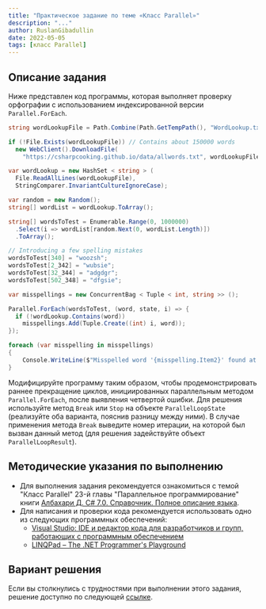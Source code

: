```yaml
---
title: "Практическое задание по теме «Класс Parallel»"
description: "..."
author: RuslanGibadullin
date: 2022-05-05
tags: [класс Parallel]
---
```


## Описание задания

Ниже представлен код программы, которая выполняет проверку орфографии с использованием индексированной версии `Parallel.ForEach`.

```csharp
string wordLookupFile = Path.Combine(Path.GetTempPath(), "WordLookup.txt");

if (!File.Exists(wordLookupFile)) // Contains about 150000 words
  new WebClient().DownloadFile(
    "https://csharpcooking.github.io/data/allwords.txt", wordLookupFile);

var wordLookup = new HashSet < string > (
  File.ReadAllLines(wordLookupFile),
  StringComparer.InvariantCultureIgnoreCase);

var random = new Random();
string[] wordList = wordLookup.ToArray();

string[] wordsToTest = Enumerable.Range(0, 1000000)
  .Select(i => wordList[random.Next(0, wordList.Length)])
  .ToArray();

// Introducing a few spelling mistakes
wordsToTest[340] = "woozsh";
wordsToTest[2_342] = "wubsie";
wordsToTest[32_344] = "adgdgr";
wordsToTest[502_348] = "dfgsie";

var misspellings = new ConcurrentBag < Tuple < int, string >> ();

Parallel.ForEach(wordsToTest, (word, state, i) => {
  if (!wordLookup.Contains(word))
    misspellings.Add(Tuple.Create((int) i, word));
});

foreach (var misspelling in misspellings)
{
    Console.WriteLine($"Misspelled word '{misspelling.Item2}' found at position {misspelling.Item1}");
}
```

Модифицируйте программу таким образом, чтобы продемонстрировать раннее прекращение циклов, инициированных параллельным методом  `Parallel.ForEach`, после выявления четвертой ошибки. Для решения используйте метод `Break` или `Stop` на объекте `ParallelLoopState` (реализуйте оба варианта, пояснив разницу между ними). В случае применения метода `Break` выведите номер итерации, на которой был вызван данный метод (для решения задействуйте объект `ParallelLoopResult`).

## Методические указания по выполнению

- Для выполнения задания рекомендуется ознакомиться с темой "Класс Parallel" 23-й главы "Параллельное программирование" книги [Албахари Д. C# 7.0. Справочник. Полное описание языка](https://csharpcooking.github.io/theory/AlbahariCSharp7.zip).
- Для написания и проверки кода рекомендуется использовать одно из следующих программных обеспечений:
  - [Visual Studio: IDE и редактор кода для разработчиков и групп, работающих с программным обеспечением](https://visualstudio.microsoft.com/)
  - [LINQPad – The .NET Programmer's Playground](https://www.linqpad.net/)

## Вариант решения

Если вы столкнулись с трудностями при выполнении этого задания, решение доступно по следующей [ссылке](https://github.com/CSharpCooking/ParallelProgramming/blob/Class-Parallel/Class-Parallel-Task-Solution/Program.cs).